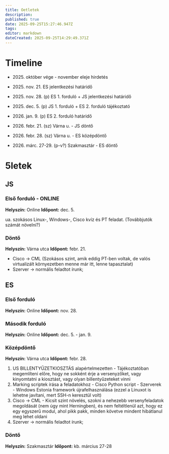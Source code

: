 ```yaml
---
title: Oetletek
description: 
published: true
date: 2025-09-25T15:27:46.947Z
tags: 
editor: markdown
dateCreated: 2025-09-25T14:29:49.371Z
---
```


# Timeline

- 2025\. október vége - november eleje hirdetés
- 2025\. nov. 21. ES jelentkezési határidő

- 2025\. nov. 28. (p) ES 1. forduló + JS jelentkezési határidő

- 2025\. dec. 5. (p) JS 1. forduló + ES 2. forduló tájékoztató

- 2026\. jan. 9. (p) ES 2. forduló határidő

- 2026\. febr. 21. (sz) Várna u. - JS döntő
- 2026\. febr. 28. (sz) Várna u. - ES középdöntő

- 2026\. márc. 27-29. (p-v?) Szakmasztár - ES döntő

# 5letek

## JS

### Első forduló - ONLINE

**Helyszín:** Online
**Időpont:** dec. 5.

ua. szokásos Linux-, Windows-, Cisco kvíz és PT feladat. (Továbbjutók számát növelni?)

### Döntő

**Helyszín:** Várna utca
**Időpont:** febr. 21.

- Cisco -> CML (Szokásos szint, amik eddig PT-ben voltak, de valós virtualizált környezetben menne már itt, lenne tapasztalat)
- Szerver -> normális feladtot írunk;

## ES

### Első forduló

**Helyszín:** Online
**Időpont:** nov. 28.

### Második forduló

**Helyszín:** Online
**Időpont:** dec. 5. - jan. 9.

### Középdöntő

**Helyszín:** Várna utca
**Időpont:** febr. 28.

1. US BILLENTYŰZETKIOSZTÁS alapértelmezetten - Tájékoztatóban megemlíteni előre, hogy ne sokként érje a versenyzőket, vagy kinyomtatni a kiosztást, vagy olyan billentyűzeteket vinni
2. Marking scriptek írása a feladatokhoz - Cisco Python script - Szerverek - Windows Estonia framework újrafelhasználása (ezzel a Linuxot is lehetne javítani, mert SSH-n keresztül volt)
3. Cisco -> CML - Kicsit szint növelés, szokni a nehezebb versenyfeladatok megoldását (nem úgy mint Herningben), és nem feltéltlenül azt, hogy ez egy egyszerű modul, ahol pikk pakk, minden követve mindent hibátlanul meg lehet oldani
4. Szerver -> normális feladtot írunk;

### Döntő

**Helyszín:** Szakmasztár
**Időpont:** kb. március 27-28
